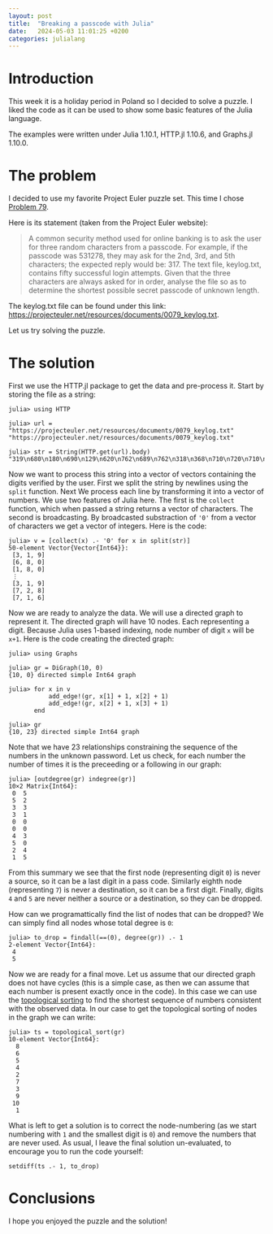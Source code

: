 ```yaml
---
layout: post
title:  "Breaking a passcode with Julia"
date:   2024-05-03 11:01:25 +0200
categories: julialang
---
```


# Introduction

This week it is a holiday period in Poland so I decided to solve a puzzle.
I liked the code as it can be used to show some basic features of the Julia language.

The examples were written under Julia 1.10.1, HTTP.jl 1.10.6, and Graphs.jl 1.10.0.

# The problem

I decided to use my favorite Project Euler puzzle set. This time I chose [Problem 79][p79].

Here is its statement (taken from the Project Euler website):

> A common security method used for online banking is to ask the user for three random characters from a passcode. For example, if the passcode was 531278, they may ask for the 2nd, 3rd, and 5th characters; the expected reply would be: 317.
> The text file, keylog.txt, contains fifty successful login attempts.
> Given that the three characters are always asked for in order, analyse the file so as to determine the shortest possible secret passcode of unknown length.

The keylog.txt file can be found under this link: https://projecteuler.net/resources/documents/0079_keylog.txt.

Let us try solving the puzzle.

# The solution

First we use the HTTP.jl package to get the data and pre-process it.
Start by storing the file as a string:

```
julia> using HTTP

julia> url = "https://projecteuler.net/resources/documents/0079_keylog.txt"
"https://projecteuler.net/resources/documents/0079_keylog.txt"

julia> str = String(HTTP.get(url).body)
"319\n680\n180\n690\n129\n620\n762\n689\n762\n318\n368\n710\n720\n710\n629\n168\n160\n689\n716\n731\n736\n729\n316\n729\n729\n710\n769\n290\n719\n680\n318\n389\n162\n289\n162\n718\n729\n319\n790\n680\n890\n362\n319\n760\n316\n729\n380\n319\n728\n716\n"
```

Now we want to process this string into a vector of vectors containing the digits verified by the user.
First we split the string by newlines using the `split` function. Next We process each line by transforming it into a vector of numbers. We use two features of Julia here. The first is the `collect` function, which when passed a string returns a vector of characters. The second is broadcasting. By broadcasted substraction of `'0'` from a vector of characters we get a vector of integers. Here is the code:

```
julia> v = [collect(x) .- '0' for x in split(str)]
50-element Vector{Vector{Int64}}:
 [3, 1, 9]
 [6, 8, 0]
 [1, 8, 0]
 ⋮
 [3, 1, 9]
 [7, 2, 8]
 [7, 1, 6]
```

Now we are ready to analyze the data. We will use a directed graph to represent it.
The directed graph will have 10 nodes. Each representing a digit. Because Julia uses
1-based indexing, node number of digit `x` will be `x+1`.
Here is the code creating the directed graph:

```
julia> using Graphs

julia> gr = DiGraph(10, 0)
{10, 0} directed simple Int64 graph

julia> for x in v
           add_edge!(gr, x[1] + 1, x[2] + 1)
           add_edge!(gr, x[2] + 1, x[3] + 1)
       end

julia> gr
{10, 23} directed simple Int64 graph
```

Note that we have 23 relationships constraining the sequence of the numbers in the unknown password.
Let us check, for each number the number of times it is the preceeding or a following in our graph:

```
julia> [outdegree(gr) indegree(gr)]
10×2 Matrix{Int64}:
 0  5
 5  2
 3  3
 3  1
 0  0
 0  0
 4  3
 5  0
 2  4
 1  5
 ```

From this summary we see that the first node (representing digit `0`) is never a source, so it can be a last digit in a pass code. Similarly eighth node (representing `7`) is never a destination, so it can be a first digit. Finally, digits `4` and `5` are never neither a source or a destination, so they can be dropped.

How can we programattically find the list of nodes that can be dropped? We can simply find all nodes whose total degree is `0`:

```
julia> to_drop = findall(==(0), degree(gr)) .- 1
2-element Vector{Int64}:
 4
 5
```

Now we are ready for a final move. Let us assume that our directed graph does not have cycles (this is a simple case, as then we can assume that each number is present exactly once in the code). In this case we can use the [topological sorting][ts] to find the shortest sequence of numbers consistent with the observed data. In our case to get the topological sorting of nodes in the graph we can write:

```
julia> ts = topological_sort(gr)
10-element Vector{Int64}:
  8
  6
  5
  4
  2
  7
  3
  9
 10
  1
```

What is left to get a solution is to correct the node-numbering (as we start numbering with `1` and the smallest digit is `0`) and remove the numbers that are never used. As usual, I leave the final solution un-evaluated, to encourage you to run the code yourself:

```
setdiff(ts .- 1, to_drop)
```

# Conclusions

I hope you enjoyed the puzzle and the solution!

[p79]: https://projecteuler.net/problem=79
[ts]: https://en.wikipedia.org/wiki/Topological_sorting
